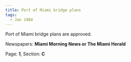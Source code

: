 ```yaml
---  
title: Port of Miami bridge plans  
tags:  
  - Jan 1984  
---  
```

  
Port of Miami bridge plans are approved.  
  
Newspapers: **Miami Morning News or The Miami Herald**  
  
Page: **1**, Section: **C** 
